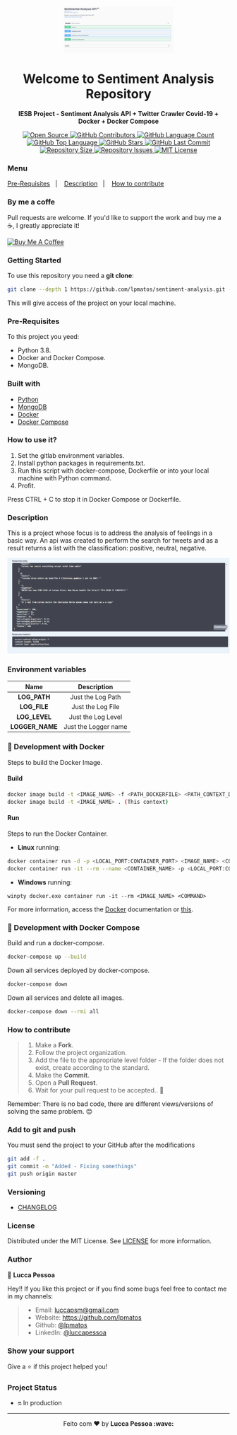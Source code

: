 <p align="center">
  <img alt="sentiment-analysis" src="docs/images/ROUTES.png" width="250px" float="center"/>
</p>

<h1 align="center">Welcome to Sentiment Analysis Repository</h1>

<p align="center">
  <strong>IESB Project - Sentiment Analysis API + Twitter Crawler Covid-19 + Docker + Docker Compose</strong>
</p>

<p align="center">
  <a href="https://github.com/lpmatos/sentiment-analysis">
    <img alt="Open Source" src="https://badges.frapsoft.com/os/v1/open-source.svg?v=102">
  </a>

  <a href="https://github.com/lpmatos/sentiment-analysis/graphs/contributors">
    <img alt="GitHub Contributors" src="https://img.shields.io/github/contributors/lpmatos/sentiment-analysis">
  </a>

  <a href="https://github.com/lpmatos/sentiment-analysis">
    <img alt="GitHub Language Count" src="https://img.shields.io/github/languages/count/lpmatos/sentiment-analysis">
  </a>

  <a href="https://github.com/lpmatos/sentiment-analysis">
    <img alt="GitHub Top Language" src="https://img.shields.io/github/languages/top/lpmatos/sentiment-analysis">
  </a>

  <a href="https://github.com/lpmatos/sentiment-analysis/stargazers">
    <img alt="GitHub Stars" src="https://img.shields.io/github/stars/lpmatos/sentiment-analysis?style=social">
  </a>

  <a href="https://github.com/lpmatos/sentiment-analysis/commits/master">
    <img alt="GitHub Last Commit" src="https://img.shields.io/github/last-commit/lpmatos/sentiment-analysis">
  </a>

  <a href="https://github.com/lpmatos/sentiment-analysis">
    <img alt="Repository Size" src="https://img.shields.io/github/repo-size/lpmatos/sentiment-analysis">
  </a>

  <a href="https://github.com/lpmatos/sentiment-analysis/issues">
    <img alt="Repository Issues" src="https://img.shields.io/github/issues/lpmatos/sentiment-analysis">
  </a>

  <a href="https://github.com/lpmatos/sentiment-analysis/blob/master/LICENSE">
    <img alt="MIT License" src="https://img.shields.io/github/license/lpmatos/sentiment-analysis">
  </a>
</p>

### Menu

<p align="left">
  <a href="#pre-requisites">Pre-Requisites</a>&nbsp;&nbsp;&nbsp;|&nbsp;&nbsp;&nbsp;
  <a href="#description">Description</a>&nbsp;&nbsp;&nbsp;|&nbsp;&nbsp;&nbsp;
  <a href="#how-to-contribute">How to contribute</a>
</p>

### By me a coffe

Pull requests are welcome. If you'd like to support the work and buy me a ☕, I greatly appreciate it!

<a href="https://www.buymeacoffee.com/EatdMck" target="_blank"><img src="https://www.buymeacoffee.com/assets/img/custom_images/orange_img.png" alt="Buy Me A Coffee" style="height: 41px !important;width: 100px !important;box-shadow: 0px 3px 2px 0px rgba(190, 190, 190, 0.5) !important;-webkit-box-shadow: 0px 3px 2px 0px rgba(190, 190, 190, 0.5) !important;" ></a>

### Getting Started

To use this repository you need a **git clone**:

```bash
git clone --depth 1 https://github.com/lpmatos/sentiment-analysis.git -b master
```

This will give access of the project on your local machine.

### Pre-Requisites

To this project you yeed:

* Python 3.8.
* Docker and Docker Compose.
* MongoDB.

### Built with

- [Python](https://www.python.org/)
- [MongoDB](https://www.mongodb.com/)
- [Docker](https://docs.docker.com/)
- [Docker Compose](https://docs.docker.com/compose/)

### How to use it?

1. Set the gitlab environment variables.
2. Install python packages in requirements.txt.
2. Run this script with docker-compose, Dockerfile or into your local machine with Python command.
3. Profit.

Press CTRL + C to stop it in Docker Compose or Dockerfile.

### Description

This is a project whose focus is to address the analysis of feelings in a basic way. An api was created to perform the search for tweets and as a result returns a list with the classification: positive, neutral, negative.

![Alt text](docs/images/RESULT.png?raw=true "Result Sentimental Analysis")

### Environment variables

**Name**  |  **Description**
:---:  |  :---:
**LOG_PATH**  |  Just the Log Path
**LOG_FILE**  |  Just the Log File
**LOG_LEVEL**  |  Just the Log Level
**LOGGER_NAME**  |  Just the Logger name

### 🐋 Development with Docker

Steps to build the Docker Image.

#### Build

```bash
docker image build -t <IMAGE_NAME> -f <PATH_DOCKERFILE> <PATH_CONTEXT_DOCKERFILE>
docker image build -t <IMAGE_NAME> . (This context)
```

#### Run

Steps to run the Docker Container.

* **Linux** running:

```bash
docker container run -d -p <LOCAL_PORT:CONTAINER_PORT> <IMAGE_NAME> <COMMAND>
docker container run -it --rm --name <CONTAINER_NAME> -p <LOCAL_PORT:CONTAINER_PORT> <IMAGE_NAME> <COMMAND>
```

* **Windows** running:

```
winpty docker.exe container run -it --rm <IMAGE_NAME> <COMMAND>
```

For more information, access the [Docker](https://docs.docker.com/) documentation or [this](docs/annotations/docker.md).

### 🐋 Development with Docker Compose

Build and run a docker-compose.

```bash
docker-compose up --build
```

Down all services deployed by docker-compose.

```bash
docker-compose down
```

Down all services and delete all images.

```bash
docker-compose down --rmi all
```

### How to contribute

>
> 1. Make a **Fork**.
> 2. Follow the project organization.
> 3. Add the file to the appropriate level folder - If the folder does not exist, create according to the standard.
> 4. Make the **Commit**.
> 5. Open a **Pull Request**.
> 6. Wait for your pull request to be accepted.. 🚀
>
Remember: There is no bad code, there are different views/versions of solving the same problem. 😊

### Add to git and push

You must send the project to your GitHub after the modifications

```bash
git add -f .
git commit -m "Added - Fixing somethings"
git push origin master
```

### Versioning

- [CHANGELOG](CHANGELOG.md)

### License

Distributed under the MIT License. See [LICENSE](LICENSE) for more information.

### Author

👤 **Lucca Pessoa**

Hey!! If you like this project or if you find some bugs feel free to contact me in my channels:

> * Email: luccapsm@gmail.com
> * Website: https://github.com/lpmatos
> * Github: [@lpmatos](https://github.com/lpmatos)
> * LinkedIn: [@luccapessoa](https://www.linkedin.com/in/lucca-pessoa-4abb71138/)

### Show your support

Give a ⭐️ if this project helped you!

### Project Status

* 🔛 In production

---

<p align="center">Feito com ❤️ by <strong>Lucca Pessoa :wave:</p>
